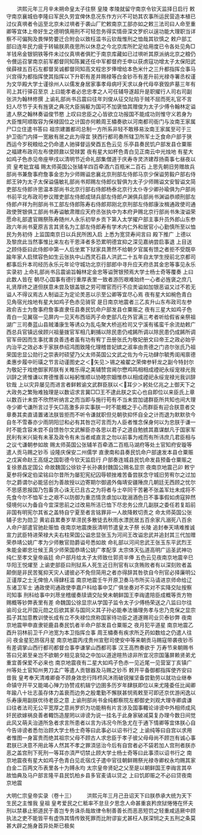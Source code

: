 <!-- { "loadSidebar": true } -->
　　洪熙元年三月辛未朔命皇太子往祭  皇陵  孝陵就留守南京令钦天监择日启行  敕守南京襄城伯李隆曰军民久劳宜俾休息况东作方兴不可妨其农事所运民营造本植已过仪真埧者令运至北京未过埧者于袭山厂贮敕南京工部亦如之敕三法司曰人命至重卿等宜体上帝好生之德明慎用刑不可轻忽务得实情毌深文罗织以逞功能大理职当详察不可偏狥及畏惮势要迁合附会以致枉滥书云钦哉惟刑之恤哉其钦慎之  敕户部工部曰连年民力疲于转输朕夙夜思所以休息之今北京库所贮足给用度已令各处见角□羊钱帛金银铜铁等件未过仪真埧者俱贮于南京库藏如已过埧听其原派纳北京之粮仍令儧运召掌南京前军都督同知陈翼还任中军都督府壬申以获虏寇功增太子太保阳武侯薛禄五百石左都督吴诚都督同知高文程忠岁俸增给本色米什之三升都指挥佥事马兴宫得为都指挥使其指挥以下升职有差并赐禄等白金钞币有差升前光禄寺署丞权谨为文华殿大学士谨徐州人以儒发身居家事孝母病吁天求以身代母卒衰毁庐墓三年有司上其行驿召至京  上曰能孝者必忠忠孝之人可任辅导遂超升是职擢行人司右司副张洪为翰林修撰  上谕礼部尚书吕震曰往年刘俊从征交阯陷于贼不屈而死礼官不言妇人尽节于夫有旌褒之典况大臣捐躯为国可不加褒恤其赠俊为太子少傅令翰林定谥遣人祭之翰林奏谥俊节愍  上叹曰忠臣之心皆欲立功报国不能成功则惟守义若身为大臣惟阿顺取容为保禄固位之计国亦何赖周王橚奏欲以河南都司衙门与汝南王家属尸□立住遣书答曰  祖宗建置都司总制一方所系非轻不敢移易汝南王家属至可于三护卫衙门内择一宽敝有居之此为得宜  狭西行都司奏所辖卫所军士乏食命户部于狭西运今岁税粮给之仍命遣人驰驿督运癸酉五色云见  乐亭县奏民饥户部发县仓粟赈之福建布政司左布使顾鼐以受赇罢  夜有星大如杯色青白见正南云中光烛地  有星大如鸡子色赤见帝座甲戌以清明节近命礼部集僧道于庆寿寺灵济建荐扬斋事七昼夜以资  皇考妣宜福  赐太师英国公张辅羊四百牵酒六百瓶米二百石  上思先朝旧劳赠故兵部尚书兼詹事府詹事金忠为少师赐谥忠襄北京刑部左侍郎马京少保谥劳毅户部右侍郎王钟为太子太保谥僖敏礼部尚书郑赐左侍郎仪智俱为太子少师赐谥文安智谥文简吏部左侍郎许思温本部尚书北京行部右侍郎杨泰北京行太仆寺少卿孙瑜俱为户部尚书前平北布政司参议赠吏部左侍郎成琎兵部左侍郎卢渊俱兵部尚书渊谥恭顺刑部左侍郎卢祥为刑部尚书工部左侍郎陈寿右侍郎郑刚北京刑部左侍郎康汝楫通政使司通政使贺银俱工部尚书寿谥敏肃赠应天府丞张执中为本府尹赐北京行部尚书朱浚谥荣愿命礼部遣官赐祭陈寿随州人永乐初举乡贡下第入太学擢户部主事升员外郎山东参政六年尚书夏原吉言其贤名为工部左侍郎寿有学术内仁外和居官小心勤慎所至以恤民为务初侍  上监国南京日以兵民所困入启  上悉为宽贷寿间言曰  殿下推广  上德以及黎庶此当然事惟比来左右干恩泽者多恐累明德宜抑之深见嘉纳尝启事退  上目送之顾侍臣曰此侍郎中第一人后坐累下狱家具萧然不给朝夕官属有馈之者拒不受既卒踰年家人启殡容色如生云张执中山西灵石县人洪武二十五年自太学生授前北京都司都事后升本司经历永乐元年论守城功北京行部郎中寻升应天府丞其金忠等事见永乐实录初  上命礼部尚书吕震谕旨翰林定金忠等谥贺银预焉大学士杨士奇等覆奏  上曰此数人皆在  朝尽心国事有德行重厚表里一致者游历艰难始终一心者必旌褒之庶几礼贤厚终之道但朕意未尝及银盖银之劳可赠官而行不应羙谥如加银恶谥又过不若无谥人不得议焉古人制谥正为定论羙恶以示至公卿等宜尽心焉  夜有星大如椀色青白见角宿光烛地有星大如鸡子色赤见骑官  是日南京地震者三乙亥升山东布政司左参政俞吉士为詹事府詹事直隶任县奏民饥命户部发县仓粟赈之  夜有三星大如鸡子色青白一见翼宿一见屏内一见天布西垣丙子命吏部凡在外官满三考者听给假省亲祭祖湖广三司奏蓝山县贼潘康生等诱众为乱屯聚大桥巡检司又宁溪有徭蛮千余流劫敕广西总兵官镇远侯顾兴祖量拨官军相几剿捕以除民患仍戒餙所调以除民患仍成餙所调官军毌因而生事扰害良善违者虽有功有宥丁丑册张氏为敬妃册文曰帝王之政必始乎内治平之效必本于家朕恭绍鸿图致隆化理稽昔妃嫔之淑率由贵德之门咨尔张氏乃祖荣国忠显公勋行之崇表时硕望乃父太师英国公文武之佐为今元功肆尔毓秀闺闱禀德柔惠步履中珩璜之节言动谨图史之＜矢见＞锡之褕翟之荣俾参轩龙之副今特封尔为敬妃于戏绝御家邦朕有关睢乐得之美辅赞宫阃尔懋鸡鸣相相成禋祀永绥宠禄光我训辞之贤惟谦以育德惟善以裕躬惟顺以协睦宗姻惟恭以相成禋祀永绥宠禄光我训辞钦哉  上以灾异屡见而进言者鲜敕谕文武群臣朕以＜耳少＞躬处亿兆之上御天下之大政务之繁殆难独理是以数诏求言冀□□王不逮此朕之实心也自即位以来臣氏上章以数百计未尝不欣然听纳言之而当即与施行苟有不当未尝加谴群臣所共知也间大理寺少卿弋谦所言过于矢□高激多非实事朕一时不能概之于心而群臣有迎合朕意者交章奏其卖直请置诸法朕皆拒而不听令谦就职但兑朝欤抑怀自全之计而退为默默欤今自冬不雪春亦少雨阴阳愆和必有其咎岂可言而为人臣者惟念保身何以为忠朕于谦一时不能含容未尝不自馈咎尔文武解臣亦各思以君子之道自勉掳其嘉谋猷凡于国家军民利有米兴毙有未革及政令有未当者咸直言之勿以前事为戒而有所讳庶几君臣相与之议弋谦朝参如故  赐太师英国公张辅羊百牵酒二百瓶马湖府等处土官知府安璇等遣人贡马赐之钞币  设隆庆保安二州儒学  直隶南和县奏民饥命户部速发本县仓粟赈之戊寅命赵王高燧之国彰德今钦天监启行  户部奏连城县民饥命发县预备仓粟赈之  复徐景昌定国公  命故魏国公徐钦子长孙袭封魏国公赐名显宗  夜南京地震己卯  敕宁夏参将保定伯梁铭曰尔昔所为屡犯宪纪囚辱顿挫难苦备尝朕念守城旧劳宥尔之过加尔之爵谓尔必能惩创为善故授以边寄期尔御遏外侮靖安疆陲庶几朝廷无西顾之忧尔不思感恩报国乃包畜贪心诛无已且古之为将者与士卒同干苦暑不张盖军灶未成将不先食今尔不恤军士之艰不以防御为重恣情贪虐加以耽溺酒色日不事事假如虏寇猝然侵境何以为备自今宜深思前之过改易所洁已恤下尽忠务公庶几副朕之委任若复蹈前非国有明宪尔其省之盖特自宁夏至者言铭罪非一人故降敕切责之  命太师英国公张辅子忠为勋卫  黄岩县累奏岁旱涝民多散徒去秋雨水漂民居五百余家凡溺死八百余人命户部遣官驰赴赈恤  夜南京地震庚辰清明节遣皇太子祭  长陵  追封奉天靖难推诚宣力武臣特进荣禄大夫右柱荣国公谥忠显张玉为河间王改谥忠武并追封其三代加赠荣恭靖公姚广孝为少师散官勋爵谥号悉如故  命礼部以河间忠武王张玉东平武烈王朱能金卿忠壮候王真少师荣国恭靖公姚广孝配享  太宗体天弘道高明广运圣武神功纯仁至孝文皇帝庙廷  命户部月给太子太师致仕郭资半俸  五色云见夜南京地震辛巳华阳王悦燿至  上谕吏部臣曰刑狱系人死生近日刑官有以贪贿败者有以深刻败者盖颠倒是非民苦冤抑天灾人谴彼必不免但简用之者亦得辞其咎欤自今刑官必择廉明公正谨厚之士无俾憸人得肆枉滥  南京地震壬午开原卫奏马市所买马请进京师命给辽东诸卫军士  通政使司通政使李嘉户科给事中艾广俱坐奏对不实对不实降交阯按察司知事  刑科给事中刘荩坐稽缓奏牍谪交阯癸未朝鲜国王李祹遣陪臣成概等贡方物赐概等钞弊表里有差  命魏国公徐显宗从学国子监令太子少傅杨荣送之八监曰尔往谕司业北开国元勋之后欲其家与国同义其子孙必能奉法循理务孝与忠乃克保之显宗孤子其加意教训使长成有立不失禄位庶称国家待功臣之道遂赐司业贝泰钞弊  夜南京地震甲申直隶钜鹿县奏民饥者半命户部发县仓粟赈之  夜月犯平道星  南京地震乙酉升羽林前卫千户池宽为本卫指挥佥事  周王橚奏有疾求所乏药如数给之仍遣人往问  夜金星犯昂宿月星  南京地震丙戌贵州宣慰司使安中等来朝贡马赐寇带袭夜钞币有差调掌山西行都司都督佥事李谦掌山西都司事  汉王高煦奏欲于  万寿节来朝赐书答曰兄弟至亲岂不欲朝夕相见哀恸之中加以道途暄热谅非所宜况宗国藩屏赖贤弟尤重宜善保爱不必来也  南京地震夜有二星大如鸡子色赤一见近尾一见营室丁亥镇广州等处土官知州男刀孟广等遣人贡银器及马赐之钞币  敕开平备御都指挥使齐安曰昔我  皇考奉天清难卿奋不顾身效忠行阵栉风沐雨破锐摧坚备尝勤劳以就功业继奉命镇守开平又能竭心殚力协赞戎机辑宁边圉多历岁年肆朕即位以来尤隆委任比闻卿年踰八十壮志虽存体力盖衰而边务之殷耄勤不懈朕甚悯焉敕至可即还京优游闲逸以乐寿康用副朕优待老臣之意  上谕刑部尚书金纯都察院左都御史刘观大理寺卿虞谦曰往者法司无公平宽厚之意尚罗炽为功能稍有片言涉及国事輙论诽谤中外相师成风奸民欲嫁祸良善者輙饬造屋罔以诽谤为说一挂名于此身家破减莫复办理今数日间觉此风又萌夫治道所急者求言所患者以言为讳况今所急尤在于通下情卿等宜体朕心自今告诽谤者悉勿治顾大学士杨士奇等曰此事必以诏书行之  上谕纯等曰自宫以求用者惟图一身富贵而绝其祖宗父母不顾古人求忠臣于孝子彼父母母尚不顾岂有诚心事君朕已决意不用此等人然其不孝之罪湏惩治今后有自宫者必不袋若加人宫刑者朕亦恶之盖宫刑下死刑一等耳亦湏严切禁止顾大学士杨士奇等曰此事须以诏书行之  南京地震夜有星大如鸡子色青白见氐宿戊子遣中官往朝鲜赐祭光禄寺卿权永均赐其家白金二百两文币表里各十为赙永均  太宗皇帝贤妃之父至是以朝鲜国王李祹言其卒故恤典及马户部言隆平县民饥柏乡县多官麦请以贷之  上曰饥即赈之不必曰贷夜南京地震


大明仁宗皇帝实录（卷十三）
　　洪熙元年三月己丑诏天下曰朕恭承大统为天下生民之主惟我  皇祖  皇考爱民之仁秪率不怠旦夕思念人命甚重哀矜庶狱惓惓在怀夫刑以禁暴止邪道民于善岂专务诛杀哉故律令制善善长而恶恶短罚之轻重咸适厥中顾执法之吏不能皆平有虚饰其情传致死罪而比附谬妄尤甚枉人朕深悯之夫五刑之条莫甚大辟之施身首异处斯已极矣
